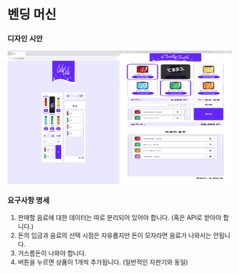 # 벤딩 머신

### 디자인 시안

<div style="display: flex; height: 300px;">
  <img src="./img/readmeImg/design1.png" width="50%" alt="디자인 시안1">
  <img src="./img/readmeImg/design2.png" width="50%" alt="디자인 시안1">
</div>

### 요구사항 명세

1. 판매할 음료에 대한 데이터는 따로 분리되어 있어야 합니다. (혹은 API로 받아야 합니다.)
2. 돈의 입금과 음료의 선택 시점은 자유롭지만 돈이 모자라면 음료가 나와서는 안됩니다.
3. 거스름돈이 나와야 합니다.
4. 버튼을 누르면 상품이 1개씩 추가됩니다. (일반적인 자판기와 동일)